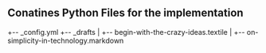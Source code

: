 ## Conatines Python Files for the implementation
+-- _config.yml
+-- _drafts
|   +-- begin-with-the-crazy-ideas.textile
|   +-- on-simplicity-in-technology.markdown